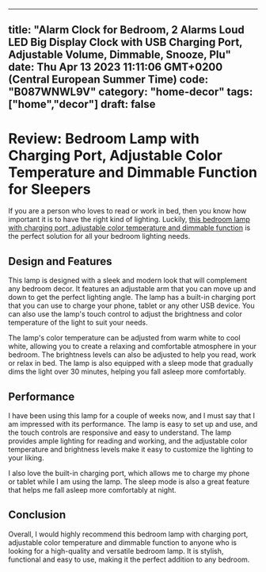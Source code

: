 
---
title: "Alarm Clock for Bedroom, 2 Alarms Loud LED Big Display Clock with USB Charging Port, Adjustable Volume, Dimmable, Snooze, Plu" 
date: Thu Apr 13 2023 11:11:06 GMT+0200 (Central European Summer Time)
code: "B087WNWL9V"
category: "home-decor"
tags: ["home","decor"] 
draft: false
---
    
# Review: Bedroom Lamp with Charging Port, Adjustable Color Temperature and Dimmable Function for Sleepers 

If you are a person who loves to read or work in bed, then you know how important it is to have the right kind of lighting. Luckily, [this bedroom lamp with charging port, adjustable color temperature and dimmable function](https://www.amazon.com/Bedroom-Charging-Adjustable-Dimmable-Sleepers/dp/B087WNWL9V/ref=zg_bs_1063278_sccl_26/133-2665781-6081341?psc=1) is the perfect solution for all your bedroom lighting needs.

## Design and Features

This lamp is designed with a sleek and modern look that will complement any bedroom decor. It features an adjustable arm that you can move up and down to get the perfect lighting angle. The lamp has a built-in charging port that you can use to charge your phone, tablet or any other USB device. You can also use the lamp's touch control to adjust the brightness and color temperature of the light to suit your needs.

The lamp's color temperature can be adjusted from warm white to cool white, allowing you to create a relaxing and comfortable atmosphere in your bedroom. The brightness levels can also be adjusted to help you read, work or relax in bed. The lamp is also equipped with a sleep mode that gradually dims the light over 30 minutes, helping you fall asleep more comfortably.

## Performance

I have been using this lamp for a couple of weeks now, and I must say that I am impressed with its performance. The lamp is easy to set up and use, and the touch controls are responsive and easy to understand. The lamp provides ample lighting for reading and working, and the adjustable color temperature and brightness levels make it easy to customize the lighting to your liking.

I also love the built-in charging port, which allows me to charge my phone or tablet while I am using the lamp. The sleep mode is also a great feature that helps me fall asleep more comfortably at night.

## Conclusion

Overall, I would highly recommend this bedroom lamp with charging port, adjustable color temperature and dimmable function to anyone who is looking for a high-quality and versatile bedroom lamp. It is stylish, functional and easy to use, making it the perfect addition to any bedroom.